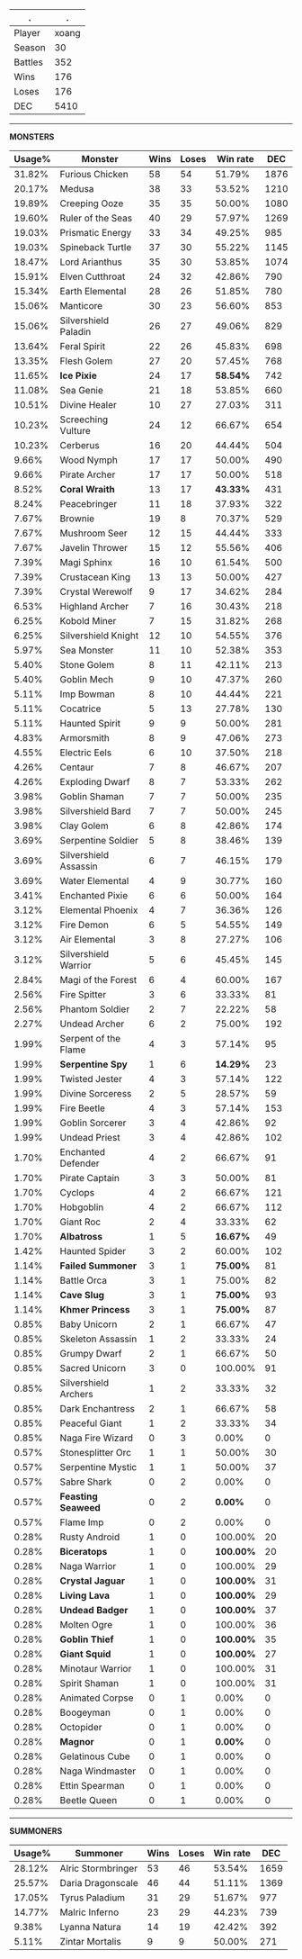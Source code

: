 .|.
|-|-
Player|xoang
Season|30
Battles|352
Wins|176
Loses|176
DEC|5410

---
**MONSTERS**

Usage%|Monster|Wins|Loses|Win rate|DEC|
-|-|-|-|-|-|
31.82%|Furious Chicken|58|54|51.79%|1876|
20.17%|Medusa|38|33|53.52%|1210|
19.89%|Creeping Ooze|35|35|50.00%|1080|
19.60%|Ruler of the Seas|40|29|57.97%|1269|
19.03%|Prismatic Energy|33|34|49.25%|985|
19.03%|Spineback Turtle|37|30|55.22%|1145|
18.47%|Lord Arianthus|35|30|53.85%|1074|
15.91%|Elven Cutthroat|24|32|42.86%|790|
15.34%|Earth Elemental|28|26|51.85%|780|
15.06%|Manticore|30|23|56.60%|853|
15.06%|Silvershield Paladin|26|27|49.06%|829|
13.64%|Feral Spirit|22|26|45.83%|698|
13.35%|Flesh Golem|27|20|57.45%|768|
11.65%|**Ice Pixie**|24|17|**58.54%**|742|
11.08%|Sea Genie|21|18|53.85%|660|
10.51%|Divine Healer|10|27|27.03%|311|
10.23%|Screeching Vulture|24|12|66.67%|654|
10.23%|Cerberus|16|20|44.44%|504|
9.66%|Wood Nymph|17|17|50.00%|490|
9.66%|Pirate Archer|17|17|50.00%|518|
8.52%|**Coral Wraith**|13|17|**43.33%**|431|
8.24%|Peacebringer|11|18|37.93%|322|
7.67%|Brownie|19|8|70.37%|529|
7.67%|Mushroom Seer|12|15|44.44%|333|
7.67%|Javelin Thrower|15|12|55.56%|406|
7.39%|Magi Sphinx|16|10|61.54%|500|
7.39%|Crustacean King|13|13|50.00%|427|
7.39%|Crystal Werewolf|9|17|34.62%|284|
6.53%|Highland Archer|7|16|30.43%|218|
6.25%|Kobold Miner|7|15|31.82%|268|
6.25%|Silvershield Knight|12|10|54.55%|376|
5.97%|Sea Monster|11|10|52.38%|353|
5.40%|Stone Golem|8|11|42.11%|213|
5.40%|Goblin Mech|9|10|47.37%|260|
5.11%|Imp Bowman|8|10|44.44%|221|
5.11%|Cocatrice|5|13|27.78%|130|
5.11%|Haunted Spirit|9|9|50.00%|281|
4.83%|Armorsmith|8|9|47.06%|273|
4.55%|Electric Eels|6|10|37.50%|218|
4.26%|Centaur|7|8|46.67%|207|
4.26%|Exploding Dwarf|8|7|53.33%|262|
3.98%|Goblin Shaman|7|7|50.00%|235|
3.98%|Silvershield Bard|7|7|50.00%|245|
3.98%|Clay Golem|6|8|42.86%|174|
3.69%|Serpentine Soldier|5|8|38.46%|139|
3.69%|Silvershield Assassin|6|7|46.15%|179|
3.69%|Water Elemental|4|9|30.77%|160|
3.41%|Enchanted Pixie|6|6|50.00%|164|
3.12%|Elemental Phoenix|4|7|36.36%|126|
3.12%|Fire Demon|6|5|54.55%|149|
3.12%|Air Elemental|3|8|27.27%|106|
3.12%|Silvershield Warrior|5|6|45.45%|145|
2.84%|Magi of the Forest|6|4|60.00%|167|
2.56%|Fire Spitter|3|6|33.33%|81|
2.56%|Phantom Soldier|2|7|22.22%|58|
2.27%|Undead Archer|6|2|75.00%|192|
1.99%|Serpent of the Flame|4|3|57.14%|95|
1.99%|**Serpentine Spy**|1|6|**14.29%**|23|
1.99%|Twisted Jester|4|3|57.14%|122|
1.99%|Divine Sorceress|2|5|28.57%|59|
1.99%|Fire Beetle|4|3|57.14%|153|
1.99%|Goblin Sorcerer|3|4|42.86%|92|
1.99%|Undead Priest|3|4|42.86%|102|
1.70%|Enchanted Defender|4|2|66.67%|91|
1.70%|Pirate Captain|3|3|50.00%|81|
1.70%|Cyclops|4|2|66.67%|121|
1.70%|Hobgoblin|4|2|66.67%|112|
1.70%|Giant Roc|2|4|33.33%|62|
1.70%|**Albatross**|1|5|**16.67%**|49|
1.42%|Haunted Spider|3|2|60.00%|102|
1.14%|**Failed Summoner**|3|1|**75.00%**|81|
1.14%|Battle Orca|3|1|75.00%|82|
1.14%|**Cave Slug**|3|1|**75.00%**|93|
1.14%|**Khmer Princess**|3|1|**75.00%**|87|
0.85%|Baby Unicorn|2|1|66.67%|47|
0.85%|Skeleton Assassin|1|2|33.33%|24|
0.85%|Grumpy Dwarf|2|1|66.67%|50|
0.85%|Sacred Unicorn|3|0|100.00%|91|
0.85%|Silvershield Archers|1|2|33.33%|32|
0.85%|Dark Enchantress|2|1|66.67%|58|
0.85%|Peaceful Giant|1|2|33.33%|34|
0.85%|Naga Fire Wizard|0|3|0.00%|0|
0.57%|Stonesplitter Orc|1|1|50.00%|30|
0.57%|Serpentine Mystic|1|1|50.00%|37|
0.57%|Sabre Shark|0|2|0.00%|0|
0.57%|**Feasting Seaweed**|0|2|**0.00%**|0|
0.57%|Flame Imp|0|2|0.00%|0|
0.28%|Rusty Android|1|0|100.00%|20|
0.28%|**Biceratops**|1|0|**100.00%**|20|
0.28%|Naga Warrior|1|0|100.00%|29|
0.28%|**Crystal Jaguar**|1|0|**100.00%**|31|
0.28%|**Living Lava**|1|0|**100.00%**|29|
0.28%|**Undead Badger**|1|0|**100.00%**|37|
0.28%|Molten Ogre|1|0|100.00%|36|
0.28%|**Goblin Thief**|1|0|**100.00%**|35|
0.28%|**Giant Squid**|1|0|**100.00%**|27|
0.28%|Minotaur Warrior|1|0|100.00%|31|
0.28%|Spirit Shaman|1|0|100.00%|31|
0.28%|Animated Corpse|0|1|0.00%|0|
0.28%|Boogeyman|0|1|0.00%|0|
0.28%|Octopider|0|1|0.00%|0|
0.28%|**Magnor**|0|1|**0.00%**|0|
0.28%|Gelatinous Cube|0|1|0.00%|0|
0.28%|Naga Windmaster|0|1|0.00%|0|
0.28%|Ettin Spearman|0|1|0.00%|0|
0.28%|Beetle Queen|0|1|0.00%|0|

---
**SUMMONERS**

Usage%|Summoner|Wins|Loses|Win rate|DEC|
-|-|-|-|-|-|
28.12%|Alric Stormbringer|53|46|53.54%|1659|
25.57%|Daria Dragonscale|46|44|51.11%|1369|
17.05%|Tyrus Paladium|31|29|51.67%|977|
14.77%|Malric Inferno|23|29|44.23%|739|
9.38%|Lyanna Natura|14|19|42.42%|392|
5.11%|Zintar Mortalis|9|9|50.00%|271|
